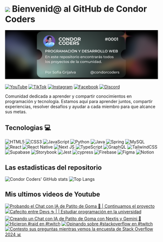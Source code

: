 # <img src="https://media.giphy.com/media/lGhBlBMIN2XsEteTN3/giphy.gif" width="100"/> Bienvenid@ al GitHub de Condor Coders

![Banner de Condor Coders](banner-github-condor-coders.png)

[![YouTube](https://img.shields.io/badge/YouTube-%23FF0000.svg?style=for-the-badge&logo=YouTube&logoColor=white)](https://www.youtube.com/@condorcoders)
[![TikTok](https://img.shields.io/badge/TikTok-%23000000.svg?style=for-the-badge&logo=TikTok&logoColor=white)](https://www.tiktok.com/@condorcoders)
[![Instagram](https://img.shields.io/badge/Instagram-%23E4405F.svg?style=for-the-badge&logo=Instagram&logoColor=white)](https://www.instagram.com/condorcoders/)
[![Facebook](https://img.shields.io/badge/Facebook-%231877F2.svg?style=for-the-badge&logo=Facebook&logoColor=white)](https://www.facebook.com/condorcoders/)
[![Discord](https://img.shields.io/badge/Discord-%235865F2.svg?style=for-the-badge&logo=discord&logoColor=white)](https://discord.gg/ah7zYsBU)

Comunidad dedicada a aprender y compartir conocimientos en programación y tecnología. Estamos aquí para aprender juntos, compartir experiencias, resolver desafíos y ayudar a cada miembro para que alcance sus metas.

## Tecnologias 💻
![HTML5](https://img.shields.io/badge/html5-%23E34F26.svg?style=for-the-badge&logo=html5&logoColor=white)
![CSS3](https://img.shields.io/badge/css3-%231572B6.svg?style=for-the-badge&logo=css3&logoColor=white)
![JavaScript](https://img.shields.io/badge/javascript-%23323330.svg?style=for-the-badge&logo=javascript&logoColor=%23F7DF1E)
![Python](https://img.shields.io/badge/python-3670A0?style=for-the-badge&logo=python&logoColor=ffdd54)
![Java](https://img.shields.io/badge/java-%23ED8B00.svg?style=for-the-badge&logo=openjdk&logoColor=white)
![Spring](https://img.shields.io/badge/spring-%236DB33F.svg?style=for-the-badge&logo=spring&logoColor=white)
![MySQL](https://img.shields.io/badge/mysql-%2300f.svg?style=for-the-badge&logo=mysql&logoColor=white)
<br/>
![React](https://img.shields.io/badge/react-%2320232a.svg?style=for-the-badge&logo=react&logoColor=%2361DAFB)
![React Native](https://img.shields.io/badge/react_native-%2320232a.svg?style=for-the-badge&logo=react&logoColor=%2361DAFB)
![Next JS](https://img.shields.io/badge/Next-black?style=for-the-badge&logo=next.js&logoColor=white)
![TypeScript](https://img.shields.io/badge/typescript-%23007ACC.svg?style=for-the-badge&logo=typescript&logoColor=white)
![GraphQL](https://img.shields.io/badge/-GraphQL-E10098?style=for-the-badge&logo=graphql&logoColor=white)
![TailwindCSS](https://img.shields.io/badge/tailwindcss-%2338B2AC.svg?style=for-the-badge&logo=tailwind-css&logoColor=white)
<br/>
![Supabase](https://img.shields.io/badge/Supabase-3ECF8E?style=for-the-badge&logo=supabase&logoColor=white)
![Storybook](https://img.shields.io/badge/-Storybook-FF4785?style=for-the-badge&logo=storybook&logoColor=white)
![Jest](https://img.shields.io/badge/-jest-%23C21325?style=for-the-badge&logo=jest&logoColor=white)
![cypress](https://img.shields.io/badge/-cypress-%23E5E5E5?style=for-the-badge&logo=cypress&logoColor=058a5e)
![Firebase](https://img.shields.io/badge/Firebase-039BE5?style=for-the-badge&logo=Firebase&logoColor=white)
![Figma](https://img.shields.io/badge/figma-%23F24E1E.svg?style=for-the-badge&logo=figma&logoColor=white)
![Notion](https://img.shields.io/badge/Notion-%23000000.svg?style=for-the-badge&logo=notion&logoColor=white)

## Las estadisticas del repositorio
![Condor Coders' GitHub stats](https://github-readme-stats.vercel.app/api?username=condorcoders&show_icons=true&theme=dark) ![Top Langs](https://github-readme-stats.vercel.app/api/top-langs/?username=condorcoders&layout=compact&theme=dark)

## Mis ultimos videos de Youtube
<!-- BEGIN YOUTUBE-CARDS -->
[![Probando el Chat con IA de Patito de Goma 🦆 | Continuamos el proyecto](https://ytcards.demolab.com/?id=QKAl_JSgyKk&title=Probando+el+Chat+con+IA+de+Patito+de+Goma+%F0%9F%A6%86+%7C+Continuamos+el+proyecto&lang=en&timestamp=1724285048&background_color=%230d1117&title_color=%23ffffff&stats_color=%23dedede&max_title_lines=1&width=250&border_radius=5 "Probando el Chat con IA de Patito de Goma 🦆 | Continuamos el proyecto")](https://www.youtube.com/watch?v=QKAl_JSgyKk)
[![Cafecito entre Devs ☕ | | Estudiar programación en la universidad](https://ytcards.demolab.com/?id=DVZWeB-U0vo&title=Cafecito+entre+Devs+%E2%98%95+%7C+%7C+Estudiar+programaci%C3%B3n+en+la+universidad&lang=en&timestamp=1724284877&background_color=%230d1117&title_color=%23ffffff&stats_color=%23dedede&max_title_lines=1&width=250&border_radius=5 "Cafecito entre Devs ☕ | | Estudiar programación en la universidad")](https://www.youtube.com/watch?v=DVZWeB-U0vo)
[![Creando un Chat con IA de Patito de Goma con Nextjs y Gemini 🦆](https://ytcards.demolab.com/?id=YpyOBo-f7xY&title=Creando+un+Chat+con+IA+de+Patito+de+Goma+con+Nextjs+y+Gemini+%F0%9F%A6%86&lang=en&timestamp=1724205019&background_color=%230d1117&title_color=%23ffffff&stats_color=%23dedede&max_title_lines=1&width=250&border_radius=5 "Creando un Chat con IA de Patito de Goma con Nextjs y Gemini 🦆")](https://www.youtube.com/watch?v=YpyOBo-f7xY)
[![Hicieron #raid en #twitch](https://ytcards.demolab.com/?id=9O7rmFAV0nY&title=Hicieron+%23raid+en+%23twitch&lang=en&timestamp=1723914301&background_color=%230d1117&title_color=%23ffffff&stats_color=%23dedede&max_title_lines=1&width=250&border_radius=5 "Hicieron #raid en #twitch")](https://www.youtube.com/watch?v=9O7rmFAV0nY)
[![Opinando sobre #stackoverflow en #twitch](https://ytcards.demolab.com/?id=dzykOu_DFMM&title=Opinando+sobre+%23stackoverflow+en+%23twitch&lang=en&timestamp=1723859273&background_color=%230d1117&title_color=%23ffffff&stats_color=%23dedede&max_title_lines=1&width=250&border_radius=5 "Opinando sobre #stackoverflow en #twitch")](https://www.youtube.com/watch?v=dzykOu_DFMM)
[![Contesto sus preguntas mientras vemos la encuesta de Stack Overflow 2024 📊](https://ytcards.demolab.com/?id=PkjwLnjSiPA&title=Contesto+sus+preguntas+mientras+vemos+la+encuesta+de+Stack+Overflow+2024+%F0%9F%93%8A&lang=en&timestamp=1723431262&background_color=%230d1117&title_color=%23ffffff&stats_color=%23dedede&max_title_lines=1&width=250&border_radius=5 "Contesto sus preguntas mientras vemos la encuesta de Stack Overflow 2024 📊")](https://www.youtube.com/watch?v=PkjwLnjSiPA)
<!-- END YOUTUBE-CARDS -->
